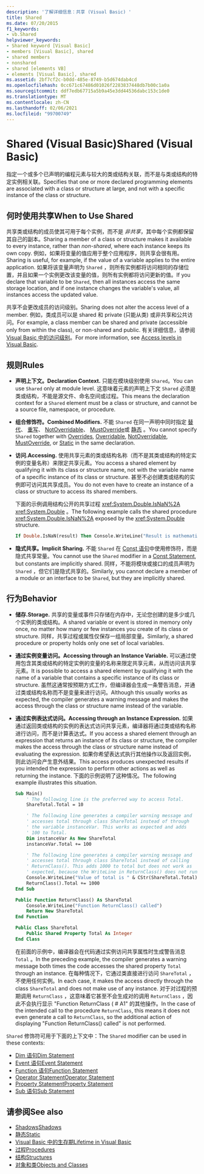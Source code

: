 ```yaml
---
description: '了解详细信息：共享 (Visual Basic) '
title: Shared
ms.date: 07/20/2015
f1_keywords:
- vb.Shared
helpviewer_keywords:
- Shared keyword [Visual Basic]
- members [Visual Basic], shared
- shared members
- nonshared
- shared [elements VB]
- elements [Visual Basic], shared
ms.assetid: 2bf7cf2c-b0dd-485e-8749-b5d674dab4cd
ms.openlocfilehash: 0cc671c67486d01026f2283837448db7b00c1a0a
ms.sourcegitcommit: ddf7edb67715a5b9a45e3dd44536dabc153c1de0
ms.translationtype: MT
ms.contentlocale: zh-CN
ms.lasthandoff: 02/06/2021
ms.locfileid: "99700749"
---
```

# <a name="shared-visual-basic"></a><span data-ttu-id="ce6e7-103">Shared (Visual Basic)</span><span class="sxs-lookup"><span data-stu-id="ce6e7-103">Shared (Visual Basic)</span></span>

<span data-ttu-id="ce6e7-104">指定一个或多个已声明的编程元素与较大的类或结构关联，而不是与类或结构的特定实例相关联。</span><span class="sxs-lookup"><span data-stu-id="ce6e7-104">Specifies that one or more declared programming elements are associated with a class or structure at large, and not with a specific instance of the class or structure.</span></span>

## <a name="when-to-use-shared"></a><span data-ttu-id="ce6e7-105">何时使用共享</span><span class="sxs-lookup"><span data-stu-id="ce6e7-105">When to Use Shared</span></span>

<span data-ttu-id="ce6e7-106">共享类或结构的成员使其可用于每个实例，而不是 *非共享*，其中每个实例都保留其自己的副本。</span><span class="sxs-lookup"><span data-stu-id="ce6e7-106">Sharing a member of a class or structure makes it available to every instance, rather than *non-shared*, where each instance keeps its own copy.</span></span> <span data-ttu-id="ce6e7-107">例如，如果将变量的值应用于整个应用程序，则共享会很有用。</span><span class="sxs-lookup"><span data-stu-id="ce6e7-107">Sharing is useful, for example, if the value of a variable applies to the entire application.</span></span> <span data-ttu-id="ce6e7-108">如果将该变量声明为 `Shared` ，则所有实例都将访问相同的存储位置，并且如果一个实例更改该变量的值，则所有实例都将访问更新的值。</span><span class="sxs-lookup"><span data-stu-id="ce6e7-108">If you declare that variable to be `Shared`, then all instances access the same storage location, and if one instance changes the variable's value, all instances access the updated value.</span></span>

<span data-ttu-id="ce6e7-109">共享不会更改成员的访问级别。</span><span class="sxs-lookup"><span data-stu-id="ce6e7-109">Sharing does not alter the access level of a member.</span></span> <span data-ttu-id="ce6e7-110">例如，类成员可以是 shared 和 private (只能从类) 或非共享和公共访问。</span><span class="sxs-lookup"><span data-stu-id="ce6e7-110">For example, a class member can be shared and private (accessible only from within the class), or non-shared and public.</span></span> <span data-ttu-id="ce6e7-111">有关详细信息，请参阅 [Visual Basic 中的访问级别](../../programming-guide/language-features/declared-elements/access-levels.md)。</span><span class="sxs-lookup"><span data-stu-id="ce6e7-111">For more information, see [Access levels in Visual Basic](../../programming-guide/language-features/declared-elements/access-levels.md).</span></span>

## <a name="rules"></a><span data-ttu-id="ce6e7-112">规则</span><span class="sxs-lookup"><span data-stu-id="ce6e7-112">Rules</span></span>

- <span data-ttu-id="ce6e7-113">**声明上下文。**</span><span class="sxs-lookup"><span data-stu-id="ce6e7-113">**Declaration Context.**</span></span> <span data-ttu-id="ce6e7-114">只能在模块级别使用 `Shared`。</span><span class="sxs-lookup"><span data-stu-id="ce6e7-114">You can use `Shared` only at module level.</span></span> <span data-ttu-id="ce6e7-115">这意味着元素的声明上下文 `Shared` 必须是类或结构，不能是源文件、命名空间或过程。</span><span class="sxs-lookup"><span data-stu-id="ce6e7-115">This means the declaration context for a `Shared` element must be a class or structure, and cannot be a source file, namespace, or procedure.</span></span>

- <span data-ttu-id="ce6e7-116">**组合修饰符。**</span><span class="sxs-lookup"><span data-stu-id="ce6e7-116">**Combined Modifiers.**</span></span> <span data-ttu-id="ce6e7-117">不能 `Shared` 在同一声明中同时指定 [替代](overrides.md)、 [重写](overridable.md)、 [NotOverridable](notoverridable.md)、 [MustOverride](mustoverride.md)或 [静态](static.md) 。</span><span class="sxs-lookup"><span data-stu-id="ce6e7-117">You cannot specify `Shared` together with [Overrides](overrides.md), [Overridable](overridable.md), [NotOverridable](notoverridable.md), [MustOverride](mustoverride.md), or [Static](static.md) in the same declaration.</span></span>

- <span data-ttu-id="ce6e7-118">**访问.**</span><span class="sxs-lookup"><span data-stu-id="ce6e7-118">**Accessing.**</span></span> <span data-ttu-id="ce6e7-119">使用共享元素的类或结构名称（而不是其类或结构的特定实例的变量名称）来限定共享元素。</span><span class="sxs-lookup"><span data-stu-id="ce6e7-119">You access a shared element by qualifying it with its class or structure name, not with the variable name of a specific instance of its class or structure.</span></span> <span data-ttu-id="ce6e7-120">甚至不必创建类或结构的实例即可访问其共享成员。</span><span class="sxs-lookup"><span data-stu-id="ce6e7-120">You do not even have to create an instance of a class or structure to access its shared members.</span></span>

     <span data-ttu-id="ce6e7-121">下面的示例调用结构公开的共享过程 <xref:System.Double.IsNaN%2A> <xref:System.Double> 。</span><span class="sxs-lookup"><span data-stu-id="ce6e7-121">The following example calls the shared procedure <xref:System.Double.IsNaN%2A> exposed by the <xref:System.Double> structure.</span></span>

     ```vb
     If Double.IsNaN(result) Then Console.WriteLine("Result is mathematically undefined.")
     ```

- <span data-ttu-id="ce6e7-122">**隐式共享。**</span><span class="sxs-lookup"><span data-stu-id="ce6e7-122">**Implicit Sharing.**</span></span> <span data-ttu-id="ce6e7-123">不能 `Shared` 在 [Const 语句](../statements/const-statement.md)中使用修饰符，而是隐式共享常量。</span><span class="sxs-lookup"><span data-stu-id="ce6e7-123">You cannot use the `Shared` modifier in a [Const Statement](../statements/const-statement.md), but constants are implicitly shared.</span></span> <span data-ttu-id="ce6e7-124">同样，不能将模块或接口的成员声明为 `Shared` ，但它们是隐式共享的。</span><span class="sxs-lookup"><span data-stu-id="ce6e7-124">Similarly, you cannot declare a member of a module or an interface to be `Shared`, but they are implicitly shared.</span></span>

## <a name="behavior"></a><span data-ttu-id="ce6e7-125">行为</span><span class="sxs-lookup"><span data-stu-id="ce6e7-125">Behavior</span></span>

- <span data-ttu-id="ce6e7-126">**储存.**</span><span class="sxs-lookup"><span data-stu-id="ce6e7-126">**Storage.**</span></span> <span data-ttu-id="ce6e7-127">共享的变量或事件只存储在内存中，无论您创建的是多少或几个实例的类或结构。</span><span class="sxs-lookup"><span data-stu-id="ce6e7-127">A shared variable or event is stored in memory only once, no matter how many or few instances you create of its class or structure.</span></span> <span data-ttu-id="ce6e7-128">同样，共享过程或属性仅保存一组局部变量。</span><span class="sxs-lookup"><span data-stu-id="ce6e7-128">Similarly, a shared procedure or property holds only one set of local variables.</span></span>

- <span data-ttu-id="ce6e7-129">**通过实例变量访问。**</span><span class="sxs-lookup"><span data-stu-id="ce6e7-129">**Accessing through an Instance Variable.**</span></span> <span data-ttu-id="ce6e7-130">可以通过使用包含其类或结构的特定实例的变量的名称来限定共享元素，从而访问该共享元素。</span><span class="sxs-lookup"><span data-stu-id="ce6e7-130">It is possible to access a shared element by qualifying it with the name of a variable that contains a specific instance of its class or structure.</span></span> <span data-ttu-id="ce6e7-131">虽然这通常按预期方式工作，但编译器会生成一条警告消息，并通过类或结构名称而不是变量来进行访问。</span><span class="sxs-lookup"><span data-stu-id="ce6e7-131">Although this usually works as expected, the compiler generates a warning message and makes the access through the class or structure name instead of the variable.</span></span>

- <span data-ttu-id="ce6e7-132">**通过实例表达式访问。**</span><span class="sxs-lookup"><span data-stu-id="ce6e7-132">**Accessing through an Instance Expression.**</span></span> <span data-ttu-id="ce6e7-133">如果通过返回类或结构的实例的表达式访问共享元素，编译器将通过类或结构名称进行访问，而不是计算表达式。</span><span class="sxs-lookup"><span data-stu-id="ce6e7-133">If you access a shared element through an expression that returns an instance of its class or structure, the compiler makes the access through the class or structure name instead of evaluating the expression.</span></span> <span data-ttu-id="ce6e7-134">如果你希望表达式执行其他操作以及返回实例，则此访问会产生意外结果。</span><span class="sxs-lookup"><span data-stu-id="ce6e7-134">This access produces unexpected results if you intended the expression to perform other actions as well as returning the instance.</span></span> <span data-ttu-id="ce6e7-135">下面的示例说明了这种情况。</span><span class="sxs-lookup"><span data-stu-id="ce6e7-135">The following example illustrates this situation.</span></span>
  
    ```vb
    Sub Main()
        ' The following line is the preferred way to access Total.
        ShareTotal.Total = 10

        ' The following line generates a compiler warning message and
        ' accesses total through class ShareTotal instead of through
        ' the variable instanceVar. This works as expected and adds
        ' 100 to Total.
        Dim instanceVar As New ShareTotal
        instanceVar.Total += 100

        ' The following line generates a compiler warning message and
        ' accesses total through class ShareTotal instead of calling
        ' ReturnClass(). This adds 1000 to total but does not work as
        ' expected, because the WriteLine in ReturnClass() does not run.
        Console.WriteLine("Value of total is " & CStr(ShareTotal.Total))
        ReturnClass().Total += 1000
    End Sub

    Public Function ReturnClass() As ShareTotal
        Console.WriteLine("Function ReturnClass() called")
        Return New ShareTotal
    End Function

    Public Class ShareTotal
        Public Shared Property Total As Integer
    End Class
    ```

     <span data-ttu-id="ce6e7-136">在前面的示例中，编译器会在代码通过实例访问共享属性时生成警告消息 `Total` 。</span><span class="sxs-lookup"><span data-stu-id="ce6e7-136">In the preceding example, the compiler generates a warning message both times the code accesses the shared property `Total` through an instance.</span></span> <span data-ttu-id="ce6e7-137">在每种情况下，它通过类直接进行访问 `ShareTotal` ，不使用任何实例。</span><span class="sxs-lookup"><span data-stu-id="ce6e7-137">In each case, it makes the access directly through the class `ShareTotal` and does not make use of any instance.</span></span> <span data-ttu-id="ce6e7-138">对于对过程的预期调用 `ReturnClass` ，这意味着它甚至不会生成对的调用 `ReturnClass` ，因此不会执行显示 "Function ReturnClass ( # A1" 的其他操作。</span><span class="sxs-lookup"><span data-stu-id="ce6e7-138">In the case of the intended call to the procedure `ReturnClass`, this means it does not even generate a call to `ReturnClass`, so the additional action of displaying "Function ReturnClass() called" is not performed.</span></span>

<span data-ttu-id="ce6e7-139">`Shared` 修饰符可用于下面的上下文中：</span><span class="sxs-lookup"><span data-stu-id="ce6e7-139">The `Shared` modifier can be used in these contexts:</span></span>

- [<span data-ttu-id="ce6e7-140">Dim 语句</span><span class="sxs-lookup"><span data-stu-id="ce6e7-140">Dim Statement</span></span>](../statements/dim-statement.md)
- [<span data-ttu-id="ce6e7-141">Event 语句</span><span class="sxs-lookup"><span data-stu-id="ce6e7-141">Event Statement</span></span>](../statements/event-statement.md)
- [<span data-ttu-id="ce6e7-142">Function 语句</span><span class="sxs-lookup"><span data-stu-id="ce6e7-142">Function Statement</span></span>](../statements/function-statement.md)
- [<span data-ttu-id="ce6e7-143">Operator Statement</span><span class="sxs-lookup"><span data-stu-id="ce6e7-143">Operator Statement</span></span>](../statements/operator-statement.md)
- [<span data-ttu-id="ce6e7-144">Property Statement</span><span class="sxs-lookup"><span data-stu-id="ce6e7-144">Property Statement</span></span>](../statements/property-statement.md)
- [<span data-ttu-id="ce6e7-145">Sub 语句</span><span class="sxs-lookup"><span data-stu-id="ce6e7-145">Sub Statement</span></span>](../statements/sub-statement.md)
  
## <a name="see-also"></a><span data-ttu-id="ce6e7-146">请参阅</span><span class="sxs-lookup"><span data-stu-id="ce6e7-146">See also</span></span>

- [<span data-ttu-id="ce6e7-147">Shadows</span><span class="sxs-lookup"><span data-stu-id="ce6e7-147">Shadows</span></span>](shadows.md)
- [<span data-ttu-id="ce6e7-148">静态</span><span class="sxs-lookup"><span data-stu-id="ce6e7-148">Static</span></span>](static.md)
- [<span data-ttu-id="ce6e7-149">Visual Basic 中的生存期</span><span class="sxs-lookup"><span data-stu-id="ce6e7-149">Lifetime in Visual Basic</span></span>](../../programming-guide/language-features/declared-elements/lifetime.md)
- [<span data-ttu-id="ce6e7-150">过程</span><span class="sxs-lookup"><span data-stu-id="ce6e7-150">Procedures</span></span>](../../programming-guide/language-features/procedures/index.md)
- [<span data-ttu-id="ce6e7-151">结构</span><span class="sxs-lookup"><span data-stu-id="ce6e7-151">Structures</span></span>](../../programming-guide/language-features/data-types/structures.md)
- [<span data-ttu-id="ce6e7-152">对象和类</span><span class="sxs-lookup"><span data-stu-id="ce6e7-152">Objects and Classes</span></span>](../../programming-guide/language-features/objects-and-classes/index.md)
